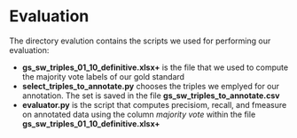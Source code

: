# Evaluation
The directory evalution contains the scripts we used for performing our evaluation:

* **gs_sw_triples_01_10_definitive.xlsx+** is the file that we used to compute the majority vote labels of our gold standard
* **select_triples_to_annotate.py** chooses the triples we emplyed for our annotation. The set is saved in the file **gs_sw_triples_to_annotate.csv**
* **evaluator.py** is the script that computes precisiom, recall, and fmeasure on annotated data using the column *majority vote* within the file **gs_sw_triples_01_10_definitive.xlsx+** 